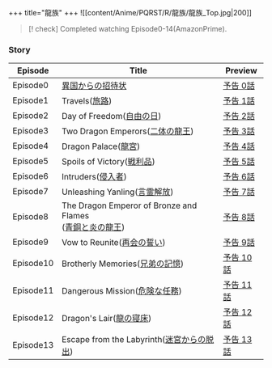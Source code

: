 +++
title="龍族"
+++
![[content/Anime/PQRST/R/龍族/龍族_Top.jpg|200]]

> [! check] Completed watching Episode0-14(AmazonPrime).


### Story
| Episode   | Title                                                                                            | Preview                                               |
| --------- | ------------------------------------------------------------------------------------------------ | ----------------------------------------------------- |
| Episode0  | [異国からの招待状](https://ryuzoku-anime.com/episode/?id=00)                                             | [予告 0話](https://www.youtube.com/watch?v=lRkzcjgM_i4)  |
| Episode1  | Travels([旅路](https://ryuzoku-anime.com/episode/?id=01))                                          | [予告 1話](https://www.youtube.com/watch?v=1Bla_vwMMxM)  |
| Episode2  | Day of Freedom([自由の日](https://ryuzoku-anime.com/episode/?id=02))                                 | [予告 2話](https://www.youtube.com/watch?v=qAI9Xkhwa7k)  |
| Episode3  | Two Dragon Emperors([二体の龍王](https://ryuzoku-anime.com/episode/?id=03))                           | [予告 3話](https://www.youtube.com/watch?v=_tkqvMkTg0s)  |
| Episode4  | Dragon Palace([龍宮](https://ryuzoku-anime.com/episode/?id=04))                                    | [予告 4話](https://www.youtube.com/watch?v=J0teSBQig3g)  |
| Episode5  | Spoils of Victory([戦利品](https://ryuzoku-anime.com/episode/?id=05))                               | [予告 5話](https://www.youtube.com/watch?v=f-3Sv8hQu9A)  |
| Episode6  | Intruders([侵入者](https://ryuzoku-anime.com/episode/?id=06))                                       | [予告 6話](https://www.youtube.com/watch?v=PxfeL02fu8A)  |
| Episode7  | Unleashing Yanling([言霊解放](https://ryuzoku-anime.com/episode/?id=07))                             | [予告 7話](https://www.youtube.com/watch?v=favzHZ2QAkI)  |
| Episode8  | The Dragon Emperor of Bronze and Flames<br>([青銅と炎の龍王](https://ryuzoku-anime.com/episode/?id=08)) | [予告 8話](https://www.youtube.com/watch?v=P3T5Owe8M3I)  |
| Episode9  | Vow to Reunite([再会の誓い](https://ryuzoku-anime.com/episode/?id=09))                                | [予告 9話](https://www.youtube.com/watch?v=rZgs2EptBBk)  |
| Episode10 | Brotherly Memories([兄弟の記憶](https://ryuzoku-anime.com/episode/?id=10))                            | [予告 10話](https://www.youtube.com/watch?v=ZEvYQ7vaQe0) |
| Episode11 | Dangerous Mission([危険な任務](https://ryuzoku-anime.com/episode/?id=11))                             | [予告 11話](https://www.youtube.com/watch?v=dJMruUXhIe0) |
| Episode12 | Dragon's Lair([龍の寝床](https://ryuzoku-anime.com/episode/?id=12))                                  | [予告 12話](https://www.youtube.com/watch?v=9JgcPPFU0Ys) |
| Episode13 | Escape from the Labyrinth([迷宮からの脱出](https://ryuzoku-anime.com/episode/?id=13))                   | [予告 13話](https://www.youtube.com/watch?v=UHQF6EwRHIM) |
